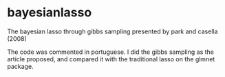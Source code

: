 # bayesianlasso
The bayesian lasso through gibbs sampling presented by park and casella (2008)

The code was commented in portuguese. I did the gibbs sampling as the article proposed, and compared it with the traditional lasso on the glmnet package.
